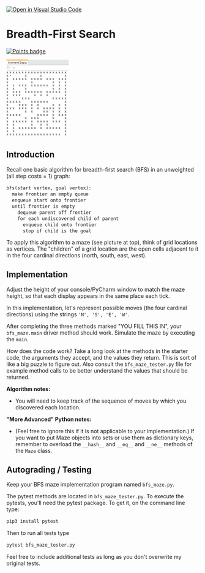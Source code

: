 [![Open in Visual Studio Code](https://classroom.github.com/assets/open-in-vscode-c66648af7eb3fe8bc4f294546bfd86ef473780cde1dea487d3c4ff354943c9ae.svg)](https://classroom.github.com/online_ide?assignment_repo_id=10076093&assignment_repo_type=AssignmentRepo)
# Breadth-First Search

[![Points badge](../../blob/badges/.github/badges/points.svg)](../../actions)


![](maze.png)

## Introduction


Recall one basic algorithm for breadth-first search (BFS) in an unweighted (all step costs = 1) graph:

```
bfs(start vertex, goal vertex):
  make frontier an empty queue
  enqueue start onto frontier
  until frontier is empty
    dequeue parent off frontier
    for each undiscovered child of parent
      enqueue child onto frontier
      stop if child is the goal
```

To apply this algorithm to a maze (see picture at top), 
think of grid locations as vertices. The "children" of a grid location are the open cells adjacent to it 
in the four cardinal directions (north, south, east, west).

## Implementation


Adjust the height of your console/PyCharm window to match the maze height, 
so that each display appears in the same place each tick.

In this implementation, let's represent possible moves (the four cardinal directions) 
using the strings `'N', 'S', 'E', 'W'`.

After completing the three methods marked "YOU FILL THIS IN", your `bfs_maze.main` driver method 
should work. Simulate the maze by executing the `main`.

How does the code work? Take a long look at the methods in the starter code, the arguments they accept, 
and the values they return. This is sort of like a big puzzle to figure out. Also consult the 
`bfs_maze_tester.py` file for example method calls to be better understand the values that should be 
returned.

**Algorithm notes:**

- You will need to keep track of the sequence of moves by which you discovered each location. 
  
**"More Advanced" Python notes:**

- (Feel free to ignore this if it is not applicable to your implementation.) 
  If you want to put Maze objects into sets or use them as dictionary keys, 
  remember to overload the `__hash__` and `__eq__` and `__ne__` methods of the `Maze` class.

## Autograding / Testing

Keep your BFS maze implementation program named `bfs_maze.py`. 

The pytest methods are located in `bfs_maze_tester.py`. To execute the pytests, you'll need the pytest package. To get it, on the command line type:

```bash
pip3 install pytest
```

Then to run all tests type 

```bash
pytest bfs_maze_tester.py
```

Feel free to include additional tests as long as you don't overwrite my original tests.


